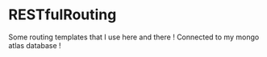 # RESTfulRouting
Some routing templates that I use here and there ! Connected to my mongo atlas database !
